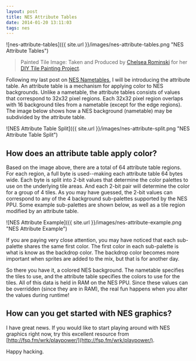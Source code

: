 ```yaml
---
layout: post
title: NES Attribute Tables
date: 2014-01-20 13:11:03
tags: nes
---
```


![nes-attribute-tables]({{ site.url }}/images/nes-attribute-tables.png "NES Attribute Tables")

> Painted Tile Image: Taken and Produced by [Chelsea Rominski](http://mygoodmorning.com/) for her [DIY Tile Painting Project](http://mygoodmorning.com/2013/05/16/painting-tiles-coffee-table-revamp/).

Following my last post on [NES Nametables](https://www.jarrodparkes.com/nes-nametables/), I will be introducing the attribute table. An attribute table is a mechanism for applying color to NES backgrounds. Unlike a nametable, the attribute tables consists of values that correspond to 32x32 pixel regions. Each 32x32 pixel region overlaps with 16 background tiles from a nametable (except for the edge regions). The image below shows how a NES background (nametable) may be subdivided by the attribute table.

![NES Attribute Table Split]({{ site.url }}/images/nes-attribute-split.png "NES Attribute Table Split")

## How does an attribute table apply color?

Based on the image above, there are a total of 64 attribute table regions. For each region, a full byte is used--making each attribute table 64 bytes wide. Each byte is split into 2-bit values that determine the color palettes to use on the underlying tile areas. And each 2-bit pair will determine the color for a group of 4 tiles. As you may have guessed, the 2-bit values can correspond to any of the 4 background sub-palettes supported by the NES PPU. Some example sub-palettes are shown below, as well as a tile region modified by an attribute table.

![NES Attribute Example]({{ site.url }}/images/nes-attribute-example.png "NES Attribute Example")

If you are paying very close attention, you may have noticed that each sub-palette shares the same first color. The first color in each sub-palette is what is know as the backdrop color. The backdrop color becomes more important when sprites are added to the mix, but that is for another day.

So there you have it, a colored NES background. The nametable specifies the tiles to use, and the attribute table specifies the colors to use for the tiles. All of this data is held in RAM on the NES PPU. Since these values can be overridden (since they are in RAM), the real fun happens when you alter the values during runtime!

## How can you get started with NES graphics?

I have great news. If you would like to start playing around with NES graphics right now, try this excellent resource from [http://fsp.fm/wrk/playpower/](http://fsp.fm/wrk/playpower/).

Happy hacking.
